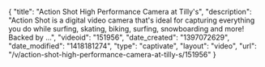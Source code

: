 {
    "title": "Action Shot High Performance Camera at Tilly's",
    "description": "Action Shot is a digital video camera that's ideal for capturing everything you do while surfing, skating, biking, surfing, snowboarding and more! Backed by ...",
    "videoid": "151956",
    "date_created": "1397072629",
    "date_modified": "1418181274",
    "type": "captivate",
    "layout": "video",
    "url": "\/v\/action-shot-high-performance-camera-at-tilly-s\/151956"
}